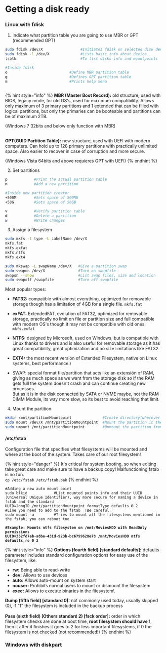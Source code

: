 # Getting a disk ready

### Linux with fdisk

1. Indicate what partition table you are going to use MBR or GPT (recommended GPT)

```bash
sudo fdisk /dev/X                 #Initiates fdisk on selected disk device
sudo fdisk -l /dev/X              #Lists basic info about device 
lsblk                             #To list disks info and mountpoints

#Inside fdisk
o                            #Define MBR partition table
g                            #Defines GPT partition table
m                            #Prints help menu
 
```

{% hint style="info" %}
**MBR (Master Boot Record):** old structure, used with BIOS, legacy mode, for old OS's, used for maximum compatibility. Allows only maximum of 3 primary partitions and 1 extended that can be filled with logical partitions, but only the primaries can be booteable and partitions can be of maximum 2TB.

(Windows 7 32bits and below only function with MBR)

\
**GPT(GUID Partition Table):** new structure, used with UEFI with modern computers. Can hold up to 128 primary partitions with practically unlimited space. Also easier to recover in case of corruption and more secure.

(Windows Vista 64bits and above requieres GPT with UEFI)
{% endhint %}

2. Set partitions&#x20;

```bash
p            #Print the actual partition table
n            #Add a new partition

#Inside new partition creator
+500M        #Sets space of 500MB
+50G         #Sets space of 50GB

v            #Verify partition table
d            #Delete a partition
w            #Write changes

```

3. Assign a filesystem&#x20;

```bash
sudo mkfs -t type -L LabelName /dev/X    
mkfs.fat
mkfs.exfat
mkfs.ntfs
mkfs.ext4 

sudo mkswap -L swapName /dev/X   #Give a partition swap
sudo swapon /dev/X               #Turn on swapfile
swapon --show                    #List swap files, size and location
sudo swapoff /swapfile           #Turn off swapfile

```

Most popular types:

* **FAT32:** compatible with almost everything, optimized for removable storage though has a limitation of 4GB for a single file. `mkfs.fat`
* **exFAT:** ExtendedFAT, evolution of FAT32, optimized for removable storage, practically no limit on file or partition size and full compatible with modern OS's though it may not be compatible with old ones. `mkfs.exfat`
* **NTFS:** designed by Microsoft, used on Windows, but is compatible with Linux thanks to drivers and is also useful for removable storage as it has great compatibility, great optimization and no size limitations like FAT32.
* **EXT4:** the most recent versión of Extended Filesystem, native on Linux systems, best performance.\

* SWAP:  special format file/partition that acts like an extensión of RAM, giving as much space as we want from the storage disk so if the RAM gets full the system doesn't crash and can continue creating new processes.\
  But as it is in the disk connected by SATA or NVME maybe, not the RAM DIMM Module, its way more slow, so its best to avoid reaching that limit.

4. Mount the partition&#x20;

```bash
mkdir /mnt/partitionMountpoint              #Create directory(wherever you want, /mnt recommended by FHS) that will act as mount point  ?Where we will have access to the insides of the partition
sudo mount /dev/X /mnt/partitionMountpoint  #Mount the partition in the directory previously created
sudo umount /mnt/partitionMountpoint        #Unmount the partition from the file system, it will still be on /dev/X

```

#### **/etc/fstab**

Configuration file that specifies what filesystems will be mounted and where at the boot of the system. Takes care of our root filesystem!

{% hint style="danger" %}
It's critical for system booting, so when editing take great care and make sure to have a backup copy! Malfunctioning fstab is no fun.\
`cp /etc/fstab /etc/fstab.bak`
{% endhint %}

<pre class="language-bash"><code class="lang-bash">#Adding a new auto mount point
sudo blkid            #List mounted points info and their UUID (Universal Unique Identifier), way more secure for naming a device in fstab and the standard
UUID=longID /mnt/partitionMountpoint formatType defaults 0 2        #Line you need to add to the fstab  !Be careful
sudo mount -a         #Tries to mount all the filesystems mentioned in the fstab, you can reboot too
<strong> 
</strong><strong>#Example: Mounts ntfs filesystem on /mnt/MoviesHDD with ReadOnly permissions
</strong><strong>UUID=332fd7eb-a8be-431d-923b-bc6799628e78 /mnt/MoviesHDD ntfs defaults,ro 0 2      
</strong></code></pre>

{% hint style="info" %}
**Options (fourth field) \[standard defaults]:** defaults parameter includes standard configuration options for easy use of the filesystem, like:

* **rw:** Being able to read-write
* **dev:** Allows to use devices
* **auto:** Allows auto-mount on system start
* **nouser:** Prohibits normal users to mount or dismount the filesystem
* **exec:** Allows to execute binaries in the filesystem\


**Dump (fifth field) \[standard 0]:** not commonly used today, usually skipped (0), if "1" the filesystem is included in the backup process\
\
**Pass (sixth field) \[Others standard 2) \[fsck order]:** order in which filesystem checks are done at boot time, **root filesystem should have 1**, then it after it finishes it goes to 2 for less important filesystems, if 0 the filesystem is not checked (not recommended!)
{% endhint %}





### Windows with diskpart



